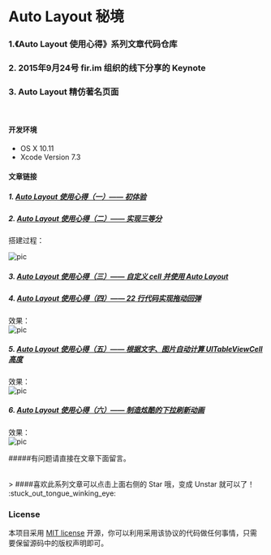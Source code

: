 # Auto Layout 秘境

### 1.《Auto Layout 使用心得》系列文章代码仓库
### 2. 2015年9月24号 fir.im 组织的线下分享的 Keynote
### 3. Auto Layout 精仿著名页面

<br>

#### 开发环境

* OS X 10.11
* Xcode Version 7.3


#### 文章链接

##### 1. [Auto Layout 使用心得（一）—— 初体验](http://lvwenhan.com/ios/430.html)
##### 2. [Auto Layout 使用心得（二）—— 实现三等分](http://lvwenhan.com/ios/431.html)
搭建过程：

![pic](https://raw.githubusercontent.com/johnlui/AutoLayout/blob/master/assets/b5e91425647800.gif)

##### 3. [Auto Layout 使用心得（三）—— 自定义 cell 并使用 Auto Layout](http://lvwenhan.com/ios/441.html)
##### 4. [Auto Layout 使用心得（四）—— 22 行代码实现拖动回弹](http://lvwenhan.com/ios/442.html)

效果：  
![pic](https://raw.githubusercontent.com/johnlui/AutoLayout/blob/master/assets/b5e91427883570.gif)

##### 5. [Auto Layout 使用心得（五）—— 根据文字、图片自动计算 UITableViewCell 高度](http://lvwenhan.com/ios/449.html)

效果：  
![pic](https://raw.githubusercontent.com/johnlui/AutoLayout/blob/master/assets/6.gif)


##### 6. [Auto Layout 使用心得（六）—— 制造炫酷的下拉刷新动画](http://lvwenhan.com/ios/450.html)

效果：  
![pic](https://raw.githubusercontent.com/johnlui/AutoLayout/blob/master/assets/8.gif)



#####有问题请直接在文章下面留言。

<br>
> ####喜欢此系列文章可以点击上面右侧的 Star 哦，变成 Unstar 就可以了！ :stuck_out_tongue_winking_eye:

<br>

### License

本项目采用 [MIT license](http://opensource.org/licenses/MIT) 开源，你可以利用采用该协议的代码做任何事情，只需要保留源码中的版权声明即可。